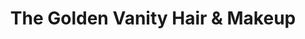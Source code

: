 ---
title: "The Golden Vanity Hair & Makeup"
url: /bowling-green/the-golden-vanity-hair-und-makeup/
shop: Friseur
---